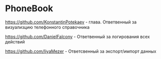 # PhoneBook

https://github.com/KonstantinPotekaev - глава. Ответвенный за визуализцию телефонного справочника

https://github.com/DanielFalcony - Ответвенный за логирования всех действий

https://github.com/IiyaMezer - Ответсвенный за экспорт/импорт данных 
